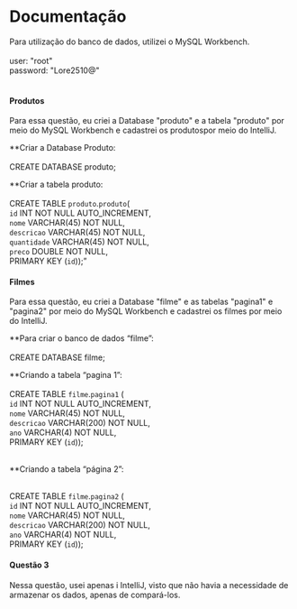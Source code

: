 <h1>Documentação</h1>

<p>
Para utilização do banco de dados, utilizei o MySQL Workbench.<br><br>
user: "root"<br>
password: "Lore2510@"<br><br>
</p>

<h4> Produtos </h4>
<p>
Para essa questão, eu criei a Database "produto" e a tabela "produto" por meio do MySQL Workbench
e cadastrei os produtospor meio do IntelliJ. <br>
  
**Criar a Database Produto:<br><br>
CREATE DATABASE produto;<br>

**Criar a tabela produto:<br><br>
CREATE TABLE `produto`.`produto`(<br>
`id` INT NOT NULL AUTO_INCREMENT,<br>
`nome` VARCHAR(45) NOT NULL,<br>
`descricao` VARCHAR(45) NOT NULL,<br>
`quantidade` VARCHAR(45) NOT NULL,<br>
`preco` DOUBLE NOT NULL,<br>
PRIMARY KEY (`id`));”<br>
</p>

<h4> Filmes </h4>
<p>
Para essa questão, eu criei a Database "filme" e as tabelas "pagina1" e "pagina2" por meio do MySQL Workbench
e cadastrei os filmes por meio do IntelliJ. <br>
  
**Para criar o banco de dados “filme”: <br><br>
CREATE DATABASE filme;<br>
  
**Criando a tabela “pagina 1”:<br><br>
CREATE TABLE `filme`.`pagina1` (<br>
`id` INT NOT NULL AUTO_INCREMENT,<br>
`nome` VARCHAR(45) NOT NULL,<br>
`descricao` VARCHAR(200) NOT NULL,<br>
`ano` VARCHAR(4) NOT NULL,<br>
PRIMARY KEY (`id`));<br><br>
  
**Criando a tabela “página 2”:<br><br>
  
CREATE TABLE `filme`.`pagina2` (<br>
`id` INT NOT NULL AUTO_INCREMENT,<br>
`nome` VARCHAR(45) NOT NULL,<br>
`descricao` VARCHAR(200) NOT NULL,<br>
`ano` VARCHAR(4) NOT NULL,<br>
PRIMARY KEY (`id`));<br>
  </p>

<h4>Questão 3</h4>
<p>Nessa questão, usei apenas i IntelliJ, visto que não havia a necessidade de armazenar os dados, apenas de compará-los.</p>



